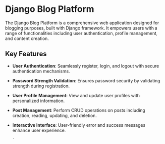 # Django Blog Platform

The Django Blog Platform is a comprehensive web application designed for blogging purposes, built with Django framework. It empowers users with a range of functionalities including user authentication, profile management, and content creation.

## Key Features

- **User Authentication**: Seamlessly register, login, and logout with secure authentication mechanisms.
- **Password Strength Validation**: Ensures password security by validating strength during registration.
- **User Profile Management**: View and update user profiles with personalized information.
- **Post Management**: Perform CRUD operations on posts including creation, reading, updating, and deletion.
- **Interactive Interface**: User-friendly error and success messages enhance user experience.







   
    `


